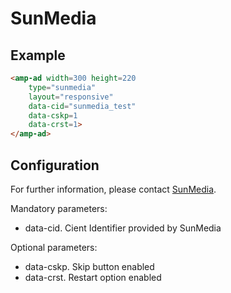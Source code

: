 <!---
Copyright 2015 The AMP HTML Authors. All Rights Reserved.

Licensed under the Apache License, Version 2.0 (the "License");
you may not use this file except in compliance with the License.
You may obtain a copy of the License at

      http://www.apache.org/licenses/LICENSE-2.0

Unless required by applicable law or agreed to in writing, software
distributed under the License is distributed on an "AS-IS" BASIS,
WITHOUT WARRANTIES OR CONDITIONS OF ANY KIND, either express or implied.
See the License for the specific language governing permissions and
limitations under the License.
-->

# SunMedia

## Example

```html
<amp-ad width=300 height=220
	type="sunmedia"
	layout="responsive"
	data-cid="sunmedia_test"
	data-cskp=1
	data-crst=1>
</amp-ad>
```

## Configuration

For further information, please contact [SunMedia](http://sunmedia.tv/#contact).

Mandatory parameters:

- 	data-cid. Cient Identifier provided by SunMedia

Optional parameters:

-	data-cskp. Skip button enabled
-	data-crst. Restart option enabled
